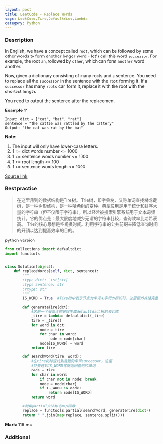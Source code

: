 ```yaml
---
layout: post
title: LeetCode - Replace Words
tags: LeetCode,Tire,Defaultdict,Lambda
category: Python
---
```



### Description
In English, we have a concept called `root`, which can be followed by some other words to form another longer word - let's call this word `successor`. For example, the root `an`, followed by `other`, which can form `another` word another.

Now, given a dictionary consisting of many roots and a sentence. You need to replace all the `successor` in the sentence with the `root` forming it. If a `successor` has many `roots` can form it, replace it with the root with the shortest length.

You need to output the sentence after the replacement.

**Example 1:**
```
Input: dict = ["cat", "bat", "rat"]
sentence = "the cattle was rattled by the battery"
Output: "the cat was rat by the bat"
```

**Note:**
1. The input will only have lower-case letters.
2. 1 <= dict words number <= 1000
3. 1 <= sentence words number <= 1000
4. 1 <= root length <= 100
5. 1 <= sentence words length <= 1000

[Source link](https://leetcode.com/problems/replace-words/description/)


### Best practice

>在这里用到的数据结构是Tire树。
Trie树，即字典树，又称单词查找树或键树，是一种树形结构，是一种哈希树的变种。典型应用是用于统计和排序大量的字符串（但不仅限于字符串），所以经常被搜索引擎系统用于文本词频统计。它的优点是：最大限度地减少无谓的字符串比较，查询效率比哈希表高。
Trie的核心思想是空间换时间。利用字符串的公共前缀来降低查询时间的开销以达到提高效率的目的。


python version

```python
from collections import defaultdict
import functools


class Solution(object):
    def replaceWords(self, dict, sentence):
        """
        :type dict: List[str]
        :type sentence: str
        :rtype: str
        """
        IS_WORD = True  #Tire树中表示节点为单词末字母的标识符，这里额外存储完整单词

        def generateTire(dct):
            #这是一个很强大的递归生成defaultdict树的表达式
            _tire = lambda: defaultdict(_tire)
            tire = _tire()
            for word in dct:
                node = tire
                for char in word:
                    node = node[char]
                node[IS_WORD] = word
            return tire

        def searchWord(tire, word):
            #在tire树种查找到最短的单词successor，这里
            #只要遇到IS_WORD键就返回查到的单词
            node = tire
            for char in word:
                if char not in node: break
                node = node[char]
                if IS_WORD in node:
                    return node[IS_WORD]
            return word

        #利用partial方法构造map函数
        replace = functools.partial(searchWord, generateTire(dict))
        return " ".join(map(replace, sentence.split()))
```

**Mark:** 116 ms


### Additional
